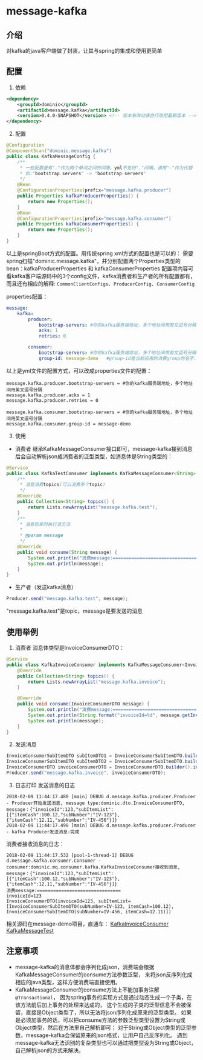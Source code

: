 # message-kafka

## 介绍
对kafka的java客户端做了封装，让其与spring的集成和使用更简单

## 配置

1. 依赖
```xml
<dependency>
    <groupId>dominic</groupId>
    <artifactId>message.kafka</artifactId>
    <version>0.4.0-SNAPSHOT</version> <!-- 版本有改动请自行改用最新版本 -->
</dependency>
```
2. 配置
```java
@Configuration
@ComponentScan("dominic.message.kafka")
public class KafkaMessageConfig {
    /**
     * 一些配置是有"."作为两个单词之间的间隔，yml不支持"."间隔，请用"-"作为代替
     * 如:"bootstrap.servers" -> "bootstrap-servers"
     */
    @Bean
    @ConfigurationProperties(prefix="message.kafka.producer")
    public Properties kafkaProducerProperties() {
        return new Properties();
    }
    @Bean
    @ConfigurationProperties(prefix="message.kafka.consumer")
    public Properties kafkaConsumerProperties() {
        return new Properties();
    }
}
```
以上是springBoot方式的配置。用传统spring xml方式的配置也是可以的：
需要spring扫描"dominic.message.kafka"，并分别配置两个Properties类型的bean：kafkaProducerProperties 和 kafkaConsumerProperties
配置项内容可看kafka客户端源码中的3个config文件，kafka消费者和生产者的所有配置都有，而且还有相应的解释:
`CommonClientConfigs`、`ProducerConfig`、`ConsumerConfig`

properties配置：
```yml
message:
    kafka:
        producer:
            bootstrap-servers: #你的kafka服务端地址，多个地址间用英文逗号分隔
            acks: 1
            retries: 0

        consumer:
            bootstrap-servers: #你的kafka服务端地址，多个地址间用英文逗号分隔
            group-id: message-demo   #group-id是当前应用的消费group的名字，防止同一个应用重复消费消息
```
以上是yml文件的配置方式，可以改成properties文件的配置：
```propterties
message.kafka.producer.bootstrap-servers = #你的kafka服务端地址，多个地址间用英文逗号分隔
message.kafka.producer.acks = 1
message.kafka.producer.retries = 0

message.kafka.consumer.bootstrap-servers = #你的kafka服务端地址，多个地址间用英文逗号分隔
message.kafka.consumer.group-id = message-demo
```
3. 使用
* 消费者
继承KafkaMessageConsumer接口即可，message-kafka接到消息后会自动解析json成消费者的泛型类型，如消息体是String类型的：
```java
@Service
public class KafkaTestConsumer implements KafkaMessageConsumer<String> {
    /**
     * 消息消费topics(可以消费多个topic)
     */
    @Override
    public Collection<String> topics() {
        return Lists.newArrayList("message.kafka.test");
    }
    /**
     * 消息到来时执行该方法
     *
     * @param message
     */
    @Override
    public void consume(String message) {
        System.out.println("消费message:===============================");
        System.out.println(message);
    }
}
```
* 生产者（发送kafka消息）
```java
Producer.send("message.kafka.test", message);
```
"message.kafka.test"是topic，message是要发送的消息

## 使用举例
1. 消费者
消息体类型是InvoiceConsumerDTO：
```java
@Service
public class KafkaInvoiceConsumer implements KafkaMessageConsumer<InvoiceConsumerDTO> {
    @Override
    public Collection<String> topics() {
        return Lists.newArrayList("message.kafka.invoice");
    }

    @Override
    public void consume(InvoiceConsumerDTO message) {
        System.out.println("消费message:===============================");
        System.out.println(String.format("invoiceId=%d", message.getInvoiceId()));
        System.out.println(message);
    }
}
```
2. 发送消息
```java
InvoiceConsumerSubItemDTO subItemDTO1 = InvoiceConsumerSubItemDTO.builder().subNumber("IV-123").itemCash(BigDecimal.valueOf(100.12)).build();
InvoiceConsumerSubItemDTO subItemDTO2 = InvoiceConsumerSubItemDTO.builder().subNumber("IV-456").itemCash(BigDecimal.valueOf(12.11)).build();
InvoiceConsumerDTO invoiceConsumerDTO = InvoiceConsumerDTO.builder().invoiceId(123L).subItemList(Lists.newArrayList(subItemDTO1,subItemDTO2)).build();
Producer.send("message.kafka.invoice", invoiceConsumerDTO);
```

3. 日志打印
发送消息的日志
```
2018-02-09 11:44:17.480 [main] DEBUG d.message.kafka.producer.Producer - Producer开始发送消息, message type:dominic.dto.InvoiceConsumerDTO, message：{"invoiceId":123,"subItemList":[{"itemCash":100.12,"subNumber":"IV-123"},{"itemCash":12.11,"subNumber":"IV-456"}]}
2018-02-09 11:44:17.498 [main] DEBUG d.message.kafka.producer.Producer - kafka Producer发送消息-完成
```
消费者接收消息的日志：
```
2018-02-09 11:44:17.532 [pool-1-thread-1] DEBUG d.message.kafka.consumer.Consumer - consumer:dominic.mq.consumer.kafka.KafkaInvoiceConsumer接收到消息, message：{"invoiceId":123,"subItemList":[{"itemCash":100.12,"subNumber":"IV-123"},{"itemCash":12.11,"subNumber":"IV-456"}]}
消费message:===============================
invoiceId=123
InvoiceConsumerDTO(invoiceId=123, subItemList=[InvoiceConsumerSubItemDTO(subNumber=IV-123, itemCash=100.12), InvoiceConsumerSubItemDTO(subNumber=IV-456, itemCash=12.11)])
```

相关源码在message-demo项目，直通车：
[KafkaInvoiceConsumer]()
[KafkaMessageTest]()

## 注意事项
* message-kafka的消息体都会序列化成json，消费端会根据KafkaMessageConsumer的consume方法参数泛型，
来将json反序列化成相应的java类型，这样方便消费端直接使用。
* KafkaMessageConsumer的consume方法上不能加事务注解`@Transactional`，
因为spring事务的实现方式是通过动态生成一个子类，在该方法前后加上事务的处理来达成的，
这个生成的子类的泛型信息不会被保留，直接是Object类型了，所以无法将json序列化成原来的泛型类型。
如果是必须加事务的话，可以把consume方法的参数泛型类型设置为String或Object类型，然后在方法里自己解析即可；
对于String或Object类型的泛型参数，message-kafka会保留原来的json格式，让用户自己反序列化。
遇到message-kafka无法识别的复杂类型也可以通过把类型设为String或Object，自己解析json的方式来解决。
